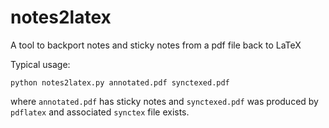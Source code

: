 notes2latex
===========

A tool to backport notes and sticky notes from a pdf file back to LaTeX

Typical usage:

    python notes2latex.py annotated.pdf synctexed.pdf
    
where `annotated.pdf` has sticky notes and `synctexed.pdf` was produced by `pdflatex` and associated `synctex` file exists.
